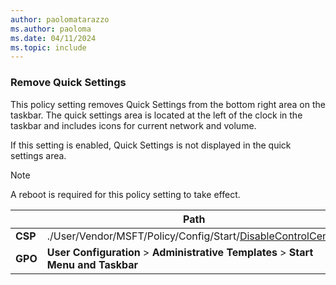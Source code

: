 ```yaml
---
author: paolomatarazzo
ms.author: paoloma
ms.date: 04/11/2024
ms.topic: include
---
```


### Remove Quick Settings

This policy setting removes Quick Settings from the bottom right area on the taskbar. The quick settings area is located at the left of the clock in the taskbar and includes icons for current network and volume.

If this setting is enabled, Quick Settings is not displayed in the quick settings area.

> [!NOTE]
> A reboot is required for this policy setting to take effect.

|  | Path |
|--|--|
| **CSP** | ./User/Vendor/MSFT/Policy/Config/Start/[DisableControlCenter](/windows/client-management/mdm/policy-csp-start#disablecontrolcenter) |
| **GPO** | **User Configuration** > **Administrative Templates** > **Start Menu and Taskbar** |
